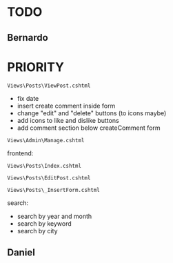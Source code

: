 # TODO

## Bernardo

# PRIORITY

`Views\Posts\ViewPost.cshtml`

- fix date
- insert create comment inside form
- change "edit" and "delete" buttons (to icons maybe)
- add icons to like and dislike buttons
- add comment section below createComment form


`Views\Admin\Manage.cshtml` 



frontend:

`Views\Posts\Index.cshtml`


`Views\Posts\EditPost.cshtml`

`Views\Posts\_InsertForm.cshtml`




search:
- search by year and month
- search by keyword
- search by city


## Daniel